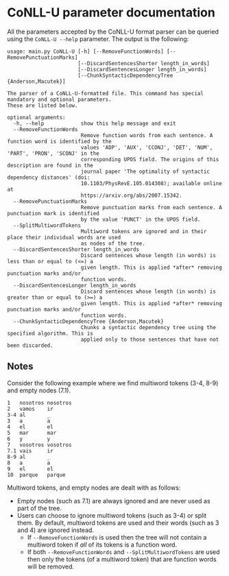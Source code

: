 # CoNLL-U parameter documentation

All the parameters accepted by the CoNLL-U format parser can be queried using the `CoNLL-U --help` parameter. The output is the following:

	usage: main.py CoNLL-U [-h] [--RemoveFunctionWords] [--RemovePunctuationMarks]
                           [--DiscardSentencesShorter length_in_words]
                           [--DiscardSentencesLonger length_in_words]
                           [--ChunkSyntacticDependencyTree {Anderson,Macutek}]

	The parser of a CoNLL-U-formatted file. This command has special mandatory and optional parameters.
	These are listed below.

	optional arguments:
	  -h, --help            show this help message and exit
	  --RemoveFunctionWords
	                        Remove function words from each sentence. A function word is identified by the
	                        values 'ADP', 'AUX', 'CCONJ', 'DET', 'NUM', 'PART', 'PRON', 'SCONJ' in the
	                        corresponding UPOS field. The origins of this description are found in the
	                        journal paper 'The optimality of syntactic dependency distances' (doi:
	                        10.1103/PhysRevE.105.014308); available online at
	                        https://arxiv.org/abs/2007.15342.
	  --RemovePunctuationMarks
	                        Remove punctuation marks from each sentence. A punctuation mark is identified
	                        by the value 'PUNCT' in the UPOS field.
	  --SplitMultiwordTokens
	                        Multiword tokens are ignored and in their place their individual words are used
	                        as nodes of the tree.
	  --DiscardSentencesShorter length_in_words
	                        Discard sentences whose length (in words) is less than or equal to (<=) a
	                        given length. This is applied *after* removing punctuation marks and/or
	                        function words.
	  --DiscardSentencesLonger length_in_words
	                        Discard sentences whose length (in words) is greater than or equal to (>=) a
	                        given length. This is applied *after* removing punctuation marks and/or
	                        function words.
	  --ChunkSyntacticDependencyTree {Anderson,Macutek}
	                        Chunks a syntactic dependency tree using the specified algorithm. This is
	                        applied only to those sentences that have not been discarded.

## Notes

Consider the following example where we find multiword tokens (3-4, 8-9) and empty nodes (7.1).

	1   nosotros nosotros
	2   vamos    ir
	3-4 al       _
	3   a        a
	4   el       el
	5   mar      mar
	6   y        y
	7   vosotros vosotros
	7.1 vais     ir
	8-9 al       _
	8   a        a
	9   el       el
	10  parque   parque

Multiword tokens, and empty nodes are dealt with as follows:

- Empty nodes (such as 7.1) are always ignored and are never used as part of the tree.
- Users can choose to ignore multiword tokens (such as 3-4) or split them. By default, multiword tokens are used and their words (such as 3 and 4) are ignored instead.
	- If `--RemoveFunctionWords` is used then the tree will not contain a multiword token if *all* of its tokens is a function word.
	- If both `--RemoveFunctionWords` and `--SplitMultiwordTokens` are used then only the tokens (of a multiword token) that are function words will be removed.
